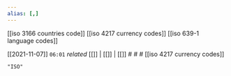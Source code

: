 ```yaml
---
alias: [,]
---
```

[[iso 3166 countries code]] [[iso 4217 currency codes]]  [[iso 639-1 language codes]]


[[2021-11-07]]  `06:01` _related_ [[]] | [[]] | [[]] # # #
[[iso 4217 currency codes]]
```query 2022-02-20 17:01
"ISO"
```